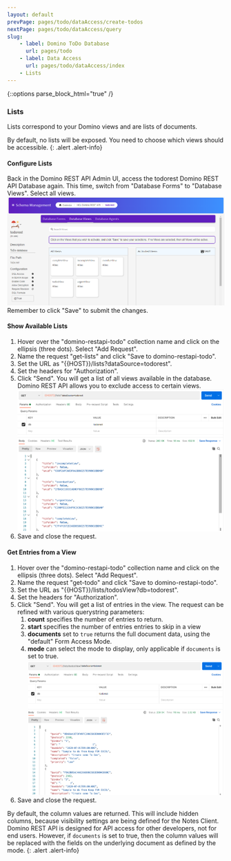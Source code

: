 ```yaml
---
layout: default
prevPage: pages/todo/dataAccess/create-todos
nextPage: pages/todo/dataAccess/query
slug:
    - label: Domino ToDo Database
      url: pages/todo
    - label: Data Access
      url: pages/todo/dataAccess/index
    - Lists
---
```


{::options parse_block_html="true" /}

### Lists

Lists correspond to your Domino views and are lists of documents.

By default, no lists will be exposed. You need to choose which views should be accessible.
{: .alert .alert-info}

#### Configure Lists

Back in the Domino REST API Admin UI, access the todorest Domino REST API Database again. This time, switch from "Database Forms" to "Database Views". Select all views.
![Lists](../images/dataAccess/configure-lists.png)
Remember to click "Save" to submit the changes.

#### Show Available Lists

1. Hover over the "domino-restapi-todo" collection name and click on the ellipsis (three dots). Select "Add Request".
1. Name the request "get-lists" and click "Save to domino-restapi-todo".
1. Set the URL as "&#123;&#123;HOST&#125;&#125;/lists?dataSource=todorest".
1. Set the headers for "Authorization".
1. Click "Send". You will get a list of all views available in the database. Domino REST API allows you to exclude access to certain views.
   ![Get Lists](../images/dataAccess/get-lists.png)
1. Save and close the request.

#### Get Entries from a View

1. Hover over the "domino-restapi-todo" collection name and click on the ellipsis (three dots). Select "Add Request".
1. Name the request "get-todo" and click "Save to domino-restapi-todo".
1. Set the URL as "&#123;&#123;HOST&#125;&#125;/lists/todosView?db=todorest".
1. Set the headers for "Authorization".
1. Click "Send". You will get a list of entries in the view. The request can be refined with various querystring parameters:
   1. **count** specifies the number of entries to return.
   1. **start** specifies the number of entries entries to skip in a view
   1. **documents** set to `true` returns the full document data, using the "default"  Form Access Mode.
   1. **mode** can select the mode to display, only applicable if `documents` is set to true.
   ![ToDo List](../images/dataAccess/lists-todosView.png)
1. Save and close the request.

By default, the column values are returned. This will include hidden columns, because visibility settings are being defined for the Notes Client. Domino REST API is designed for API access for other developers, not for end users. However, if `documents` is set to true, then the column values will be replaced with the fields on the underlying document as defined by the mode.
{: .alert .alert-info}
